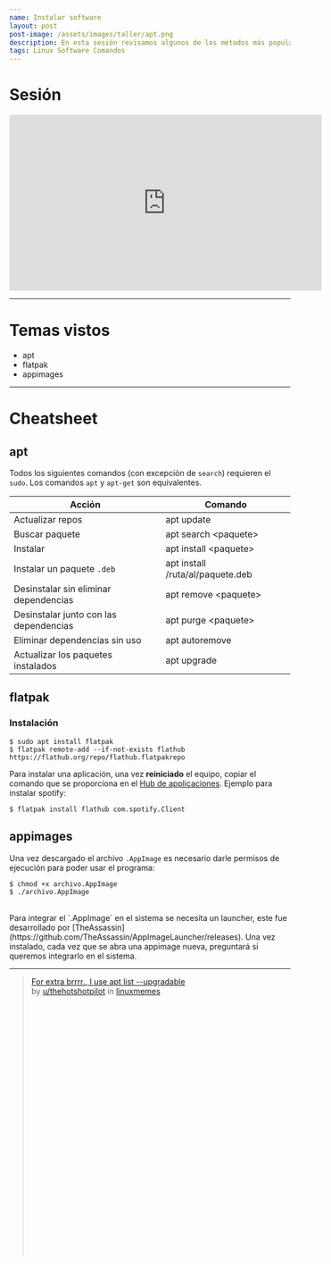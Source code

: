 ```yaml
---
name: Instalar software
layout: post
post-image: /assets/images/taller/apt.png
description: En esta sesión revisamos algunos de los métodos más populares para instalar software en Linux, concretamente en distribuciones basadas en Debian.
tags: Linux Software Comandos
---
```


# Sesión
<iframe width="560" height="315" src="https://www.youtube.com/embed/S1NuNzN6g8w" title="YouTube video player" frameborder="0" allow="accelerometer; autoplay; clipboard-write; encrypted-media; gyroscope; picture-in-picture; web-share" allowfullscreen></iframe>

---
# Temas vistos
- apt
- flatpak
- appimages

---
# Cheatsheet

## apt

Todos los siguientes comandos (con excepción de `search`) requieren el `sudo`. Los comandos `apt` y `apt-get` son equivalentes.

| Acción                                 | Comando                          |
| -------------------------------------- | -------------------------------- |
| Actualizar repos                       | apt update                       |
| Buscar paquete                         | apt search \<paquete>            |
| Instalar                               | apt install \<paquete>           |
| Instalar un paquete `.deb`             | apt install /ruta/al/paquete.deb |
| Desinstalar sin eliminar dependencias  | apt remove \<paquete>            |
| Desinstalar junto con las dependencias | apt purge \<paquete>             |
| Eliminar dependencias sin uso          | apt autoremove                   |
| Actualizar los paquetes instalados     | apt upgrade                      |


## flatpak

### Instalación

```shell-session
$ sudo apt install flatpak
$ flatpak remote-add --if-not-exists flathub https://flathub.org/repo/flathub.flatpakrepo
```

Para instalar una aplicación, una vez **reiniciado** el equipo, copiar el comando que se proporciona en el [Hub de applicaciones](https://flathub.org/). Ejemplo para instalar spotify:

```shell-session
$ flatpak install flathub com.spotify.Client
```

## appimages

Una vez descargado el archivo `.AppImage` es necesario darle permisos de ejecución para poder usar el programa:

```shell-session
$ chmod +x archivo.AppImage
$ ./archivo.AppImage
```
<br>
Para integrar el `.AppImage` en el sistema se necesita un launcher, este fue desarrollado por [TheAssassin](https://github.com/TheAssassin/AppImageLauncher/releases). Una vez instalado, cada vez que se abra una appimage nueva, preguntará si queremos integrarlo en el sistema.

---

<blockquote class="reddit-embed-bq" style="height:500px" data-embed-theme="dark" data-embed-height="500">      <a href="https://www.reddit.com/r/linuxmemes/comments/r1heh0/for_extra_brrrr_i_use_apt_list_upgradable/">For extra brrrr., I use apt list --upgradable</a><br> by      <a href="https://www.reddit.com/user/thehotshotpilot">u/thehotshotpilot</a> in      <a href="https://www.reddit.com/r/linuxmemes/">linuxmemes</a>    </blockquote><script async="" src="https://embed.reddit.com/widgets.js" charset="UTF-8"></script>

